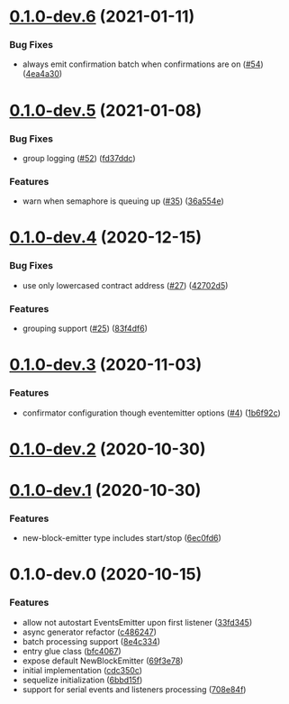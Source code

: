 <a name="0.1.0-dev.6"></a>
# [0.1.0-dev.6](https://github.com/rsksmart/web3-events/compare/v0.1.0-dev.5...v0.1.0-dev.6) (2021-01-11)


### Bug Fixes

* always emit confirmation batch when confirmations are on ([#54](https://github.com/rsksmart/web3-events/issues/54)) ([4ea4a30](https://github.com/rsksmart/web3-events/commit/4ea4a30))



<a name="0.1.0-dev.5"></a>
# [0.1.0-dev.5](https://github.com/rsksmart/web3-events/compare/v0.1.0-dev.4...v0.1.0-dev.5) (2021-01-08)


### Bug Fixes

* group logging ([#52](https://github.com/rsksmart/web3-events/issues/52)) ([fd37ddc](https://github.com/rsksmart/web3-events/commit/fd37ddc))


### Features

* warn when semaphore is queuing up ([#35](https://github.com/rsksmart/web3-events/issues/35)) ([36a554e](https://github.com/rsksmart/web3-events/commit/36a554e))



<a name="0.1.0-dev.4"></a>
# [0.1.0-dev.4](https://github.com/rsksmart/web3-events/compare/v0.1.0-dev.3...v0.1.0-dev.4) (2020-12-15)


### Bug Fixes

* use only lowercased contract address ([#27](https://github.com/rsksmart/web3-events/issues/27)) ([42702d5](https://github.com/rsksmart/web3-events/commit/42702d5))


### Features

* grouping support ([#25](https://github.com/rsksmart/web3-events/issues/25)) ([83f4df6](https://github.com/rsksmart/web3-events/commit/83f4df6))



<a name="0.1.0-dev.3"></a>
# [0.1.0-dev.3](https://github.com/rsksmart/web3-events/compare/v0.1.0-dev.2...v0.1.0-dev.3) (2020-11-03)


### Features

* confirmator configuration though eventemitter options ([#4](https://github.com/rsksmart/web3-events/issues/4)) ([1b6f92c](https://github.com/rsksmart/web3-events/commit/1b6f92c))



<a name="0.1.0-dev.2"></a>
# [0.1.0-dev.2](https://github.com/rsksmart/web3-events/compare/v0.1.0-dev.1...v0.1.0-dev.2) (2020-10-30)



<a name="0.1.0-dev.1"></a>
# [0.1.0-dev.1](https://github.com/rsksmart/web3-events/compare/v0.1.0-dev.0...v0.1.0-dev.1) (2020-10-30)


### Features

* new-block-emitter type includes start/stop ([6ec0fd6](https://github.com/rsksmart/web3-events/commit/6ec0fd6))



<a name="0.1.0-dev.0"></a>
# 0.1.0-dev.0 (2020-10-15)


### Features

* allow not autostart EventsEmitter upon first listener ([33fd345](https://github.com/rsksmart/web3-events/commit/33fd345))
* async generator refactor ([c486247](https://github.com/rsksmart/web3-events/commit/c486247))
* batch processing support ([8e4c334](https://github.com/rsksmart/web3-events/commit/8e4c334))
* entry glue class ([bfc4067](https://github.com/rsksmart/web3-events/commit/bfc4067))
* expose default NewBlockEmitter ([69f3e78](https://github.com/rsksmart/web3-events/commit/69f3e78))
* initial implementation ([cdc350c](https://github.com/rsksmart/web3-events/commit/cdc350c))
* sequelize initialization ([6bbd15f](https://github.com/rsksmart/web3-events/commit/6bbd15f))
* support for serial events and listeners processing ([708e84f](https://github.com/rsksmart/web3-events/commit/708e84f))




